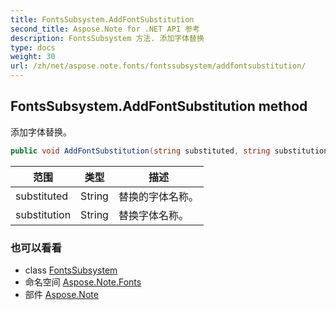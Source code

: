 ```yaml
---
title: FontsSubsystem.AddFontSubstitution
second_title: Aspose.Note for .NET API 参考
description: FontsSubsystem 方法. 添加字体替换
type: docs
weight: 30
url: /zh/net/aspose.note.fonts/fontssubsystem/addfontsubstitution/
---
```

## FontsSubsystem.AddFontSubstitution method

添加字体替换。

```csharp
public void AddFontSubstitution(string substituted, string substitution)
```

| 范围 | 类型 | 描述 |
| --- | --- | --- |
| substituted | String | 替换的字体名称。 |
| substitution | String | 替换字体名称。 |

### 也可以看看

* class [FontsSubsystem](../)
* 命名空间 [Aspose.Note.Fonts](../../fontssubsystem/)
* 部件 [Aspose.Note](../../../)


